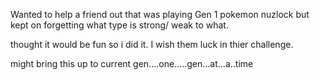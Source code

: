 Wanted to help a friend out that was playing  Gen 1 pokemon nuzlock but kept on forgetting what type is strong/ weak to what. 

thought it would be fun so i did it.  I wish them luck in thier challenge. 

might bring this up to current gen....one.....gen...at...a..time
